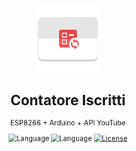 <p align="center">
  <a href="https://github.com/gethecookie/ESP8266_YT" target="_blank"><img width="128" src="art/ytctr.png"></a>
</p>
<h1 align="center">Contatore Iscritti</h1>
<p align="center">ESP8266 + Arduino + API YouTube</p>
<p align="center">
  <a><img src="https://img.shields.io/badge/arduino-ESP8266-green.svg" alt="Language"></a>
  <a><img src="https://img.shields.io/badge/lang-C++-purple.svg" alt="Language"></a>
  <a href="https://github.com/gethecookie/ESP8266_YT/blob/master/LICENSE"><img src="https://img.shields.io/badge/license-Apache%202.0-blue.svg" alt="License"></a>
</p>
